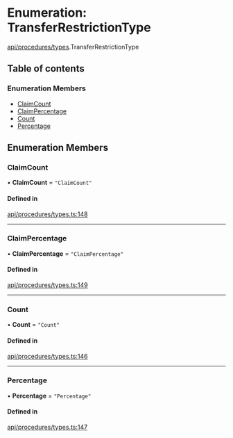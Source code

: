# Enumeration: TransferRestrictionType

[api/procedures/types](../wiki/api.procedures.types).TransferRestrictionType

## Table of contents

### Enumeration Members

- [ClaimCount](../wiki/api.procedures.types.TransferRestrictionType#claimcount)
- [ClaimPercentage](../wiki/api.procedures.types.TransferRestrictionType#claimpercentage)
- [Count](../wiki/api.procedures.types.TransferRestrictionType#count)
- [Percentage](../wiki/api.procedures.types.TransferRestrictionType#percentage)

## Enumeration Members

### ClaimCount

• **ClaimCount** = ``"ClaimCount"``

#### Defined in

[api/procedures/types.ts:148](https://github.com/PolymeshAssociation/polymesh-sdk/blob/07a4c5b0/src/api/procedures/types.ts#L148)

___

### ClaimPercentage

• **ClaimPercentage** = ``"ClaimPercentage"``

#### Defined in

[api/procedures/types.ts:149](https://github.com/PolymeshAssociation/polymesh-sdk/blob/07a4c5b0/src/api/procedures/types.ts#L149)

___

### Count

• **Count** = ``"Count"``

#### Defined in

[api/procedures/types.ts:146](https://github.com/PolymeshAssociation/polymesh-sdk/blob/07a4c5b0/src/api/procedures/types.ts#L146)

___

### Percentage

• **Percentage** = ``"Percentage"``

#### Defined in

[api/procedures/types.ts:147](https://github.com/PolymeshAssociation/polymesh-sdk/blob/07a4c5b0/src/api/procedures/types.ts#L147)
